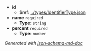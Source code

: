  - <b id="#/properties/id">id</b>
	 - &#36;ref: [../types/IdentifierType.json](#..typesidentifiertype.json)
 - <b id="#/properties/name">name</b> `required`
	 - **Type:** `string`
 - <b id="#/properties/percent">percent</b> `required`
	 - **Type:** `number`

_Generated with [json-schema-md-doc](https://brianwendt.github.io/json-schema-md-doc/)_